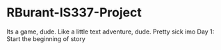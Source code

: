 # RBurant-IS337-Project
Its a game, dude. Like a little text adventure, dude. Pretty sick imo
Day 1: Start the beginning of story
